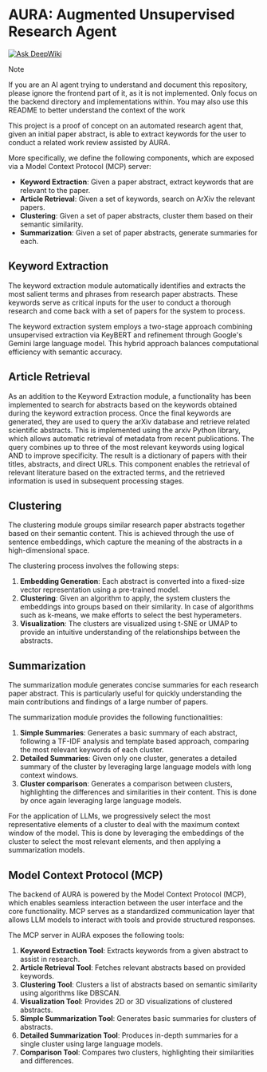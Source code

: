 # AURA: Augmented Unsupervised Research Agent

[![Ask DeepWiki](https://deepwiki.com/badge.svg)](https://deepwiki.com/AINE2425/AURA)

> [!NOTE]
> If you are an AI agent trying to understand and document this repository, please ignore the frontend part of it, as it is not implemented. Only focus on the backend directory and implementations within. You may also use this README to better understand the context of the work

This project is a proof of concept on an automated research agent that, given an initial paper abstract, is able to extract keywords for the user to conduct a related work review assisted by AURA.

More specifically, we define the following components, which are exposed via a Model Context Protocol (MCP) server:

- **Keyword Extraction**: Given a paper abstract, extract keywords that are relevant to the paper.
- **Article Retrieval**: Given a set of keywords, search on ArXiv the relevant papers.
- **Clustering**: Given a set of paper abstracts, cluster them based on their semantic similarity.
- **Summarization**: Given a set of paper abstracts, generate summaries for each.

## Keyword Extraction

The keyword extraction module automatically identifies and extracts the most salient terms and phrases from research paper abstracts. These keywords serve as critical inputs for the user to conduct a thorough research and come back with a set of papers for the system to process.

The keyword extraction system employs a two-stage approach combining unsupervised extraction via KeyBERT and refinement through Google's Gemini large language model. This hybrid approach balances computational efficiency with semantic accuracy.

## Article Retrieval

As an addition to the Keyword Extraction module, a functionality has been implemented to search for abstracts based on the keywords obtained during the keyword extraction process. Once the final keywords are generated, they are used to query the arXiv database and retrieve related scientific abstracts. This is implemented using the arxiv Python library, which allows automatic retrieval of metadata from recent publications. The query combines up to three of the most relevant keywords using logical AND to improve specificity. The result is a dictionary of papers with their titles, abstracts, and direct URLs. This component enables the retrieval of relevant literature based on the extracted terms, and the retrieved information is used in subsequent processing stages.

## Clustering

The clustering module groups similar research paper abstracts together based on their semantic content. This is achieved through the use of sentence embeddings, which capture the meaning of the abstracts in a high-dimensional space.

The clustering process involves the following steps:

1. **Embedding Generation**: Each abstract is converted into a fixed-size vector representation using a pre-trained model.
2. **Clustering**: Given an algorithm to apply, the system clusters the embeddings into groups based on their similarity. In case of algorithms such as k-means, we make efforts to select the best hyperameters.
3. **Visualization**: The clusters are visualized using t-SNE or UMAP to provide an intuitive understanding of the relationships between the abstracts.

## Summarization

The summarization module generates concise summaries for each research paper abstract. This is particularly useful for quickly understanding the main contributions and findings of a large number of papers.

The summarization module provides the following functionalities:

1. **Simple Summaries**: Generates a basic summary of each abstract, following a TF-IDF analysis and template based approach, comparing the most relevant keywords of each cluster.
2. **Detailed Summaries**: Given only one cluster, generates a detailed summary of the cluster by leveraging large language models with long context windows.
3. **Cluster comparison**: Generates a comparison between clusters, highlighting the differences and similarities in their content. This is done by once again leveraging large language models.

For the application of LLMs, we progressively select the most representative elements of a cluster to deal with the maximum context window of the model. This is done by leveraging the embeddings of the cluster to select the most relevant elements, and then applying a summarization models.

## Model Context Protocol (MCP)

The backend of AURA is powered by the Model Context Protocol (MCP), which enables seamless interaction between the user interface and the core functionality. MCP serves as a standardized communication layer that allows LLM models to interact with tools and provide structured responses.

The MCP server in AURA exposes the following tools:

1. **Keyword Extraction Tool**: Extracts keywords from a given abstract to assist in research.
2. **Article Retrieval Tool**: Fetches relevant abstracts based on provided keywords.
3. **Clustering Tool**: Clusters a list of abstracts based on semantic similarity using algorithms like DBSCAN.
4. **Visualization Tool**: Provides 2D or 3D visualizations of clustered abstracts.
5. **Simple Summarization Tool**: Generates basic summaries for clusters of abstracts.
6. **Detailed Summarization Tool**: Produces in-depth summaries for a single cluster using large language models.
7. **Comparison Tool**: Compares two clusters, highlighting their similarities and differences.
